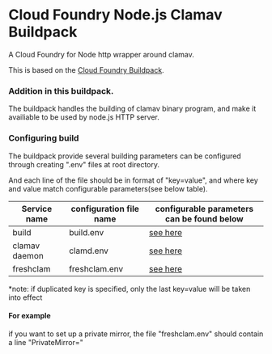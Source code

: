 # Cloud Foundry Node.js Clamav Buildpack

A Cloud Foundry for Node http wrapper around clamav.

This is based on the [Cloud Foundry Buildpack](https://github.com/cloudfoundry/nodejs-buildpack).

### Addition in this buildpack.

The buildpack handles the building of clamav binary program, and make it availiable to be used by node.js HTTP server.

### Configuring build

The buildpack provide several building parameters can be configured through creating ".env" files at root directory.

And each line of the file should be in format of "key=value", and where key and value match configurable parameters(see below table).

| Service name   | configuration file name |           configurable parameters can be found below           |
| -------------- | ----------------------- | -------------------------------------------------------------- |
|    build       |      build.env          |            [see here](doc/BUILD.md)                               |
| clamav daemon  |       clamd.env         | [see here](https://www.systutorials.com/docs/linux/man/5-freshclam.conf/)|
| freshclam      |      freshclam.env      | [see here](https://www.systutorials.com/docs/linux/man/5-clamd.conf/)|

*note: if duplicated key is specified, only the last key=value will be taken into effect

#### For example

if you want to set up a private mirror, the file "freshclam.env" should contain a line "PrivateMirror=<your privated mirror IP>"

